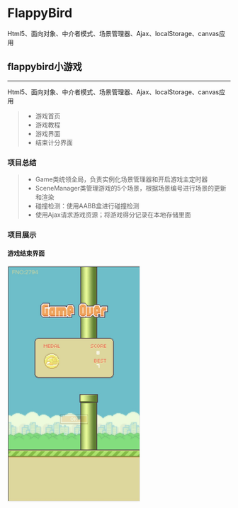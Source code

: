 # FlappyBird
Html5、面向对象、中介者模式、场景管理器、Ajax、localStorage、canvas应用

## flappybird小游戏

------
Html5、面向对象、中介者模式、场景管理器、Ajax、localStorage、canvas应用


> * 游戏首页
> * 游戏教程
> * 游戏界面
> * 结束计分界面

### 项目总结
> * Game类统领全局，负责实例化场景管理器和开启游戏主定时器
> * SceneManager类管理游戏的5个场景，根据场景编号进行场景的更新和渲染
> * 碰撞检测：使用AABB盒进行碰撞检测
> * 使用Ajax请求游戏资源；将游戏得分记录在本地存储里面



### 项目展示

#### 游戏结束界面

<img src="https://github.com/Chzfly/FlappyBird/blob/master/captures/gameover.jpg" width="300"/>